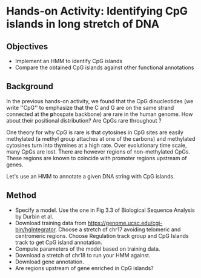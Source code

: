 # Hands-on Activity: Identifying CpG islands in long stretch of DNA 

## Objectives
- Implement an HMM to identify CpG islands
- Compare the obtained CpG islands against other functional annotations


## Background
In the previous hands-on activity, we found that the CpG dinucleotides (we write ''CpG'' to emphasize that the C and G are on the same strand connected at the **p**hospate backbone) are rare in the human genome. How about their positional distribution? Are CpGs rare throughout ? 

One theory for why CpG is rare is that cytosines in CpG sites are easily methylated (a methyl group attaches at one of the carbons) and methylated cytosines turn into thymines at a high rate. Over evolutionary time scale, many CpGs are lost. There are however regions of non-methylated CpGs. These regions are known to coincide with promoter regions upstream of genes.

Let's use an HMM to annotate a given DNA string with CpG islands.

## Method
- Specify a model. Use the one in Fig 3.3 of Biological Sequence Analysis by Durbin et al. 
- Download training data from https://genome.ucsc.edu/cgi-bin/hgIntegrator. Choose a stretch of chr17 avoiding telomeric and centromeric regions. Choose Regulation track group and CpG Islands track to get CpG island annotation.
- Compute parameters of the model based on training data.
- Download a stretch of chr18 to run your HMM against.
- Download gene annotation. 
- Are regions upstream of gene enriched in CpG islands?




